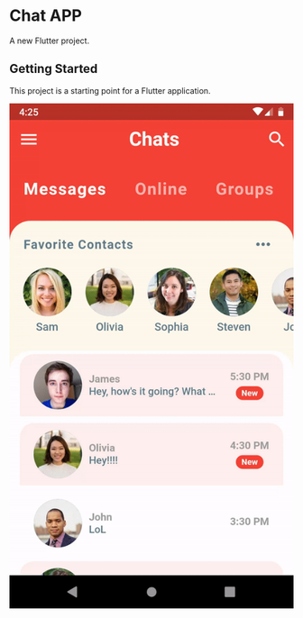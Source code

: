 # Chat APP

A new Flutter project.

## Getting Started

This project is a starting point for a Flutter application.

![GIF of the APP , width=25 , height = 50](app.gif)
